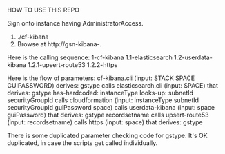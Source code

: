 HOW TO USE THIS REPO

Sign onto instance having AdministratorAccess.
1. ./cf-kibana <stackname> <space> <guipassword>
2. Browse at http://gsn-kibana-<space>.<well-known domain>

Here is the calling sequence:
1-cf-kibana
1.1-elasticsearch
1.2-userdata-kibana
1.2.1-upsert-route53
1.2.2-https

Here is the flow of parameters:
cf-kibana.cli (input: STACK SPACE GUIPASSWORD) derives: gstype
 calls elasticsearch.cli (input: SPACE) that derives: gstype
 has-hardcoded: instanceType
 looks-up: subnetId securityGroupId
 calls cloudformation (input: instanceType subnetId securityGroupId guiPassword space)
 calls userdata-kibana (input: space guiPassword) that derives: gstype recordsetname
  calls upsert-route53 (input: recordsetname)
  calls https (input: space) that derives: gstype


There is some duplicated parameter checking code for gstype. It's OK duplicated,
in case the scripts get called individually.
